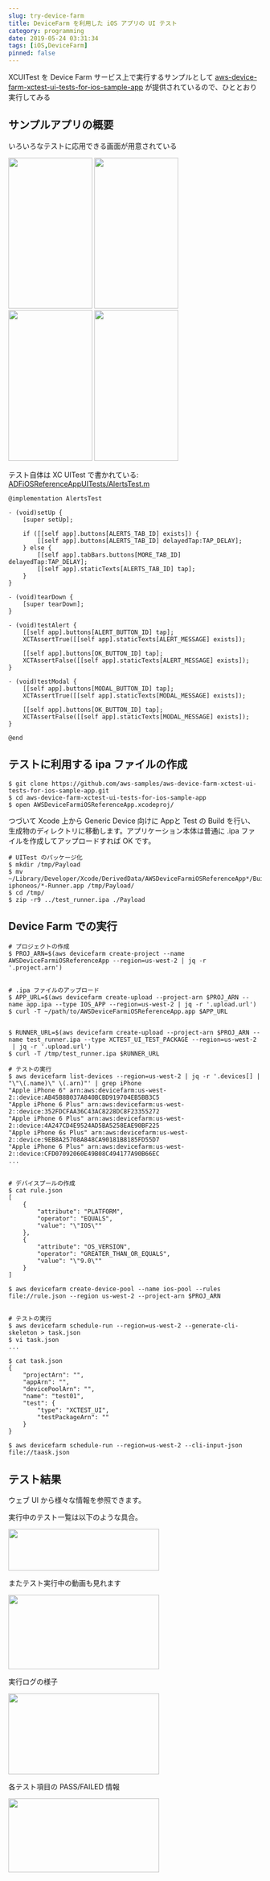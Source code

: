 ```yaml
---
slug: try-device-farm
title: DeviceFarm を利用した iOS アプリの UI テスト
category: programming
date: 2019-05-24 03:31:34
tags: [iOS,DeviceFarm]
pinned: false
---
```


XCUITest を Device Farm サービス上で実行するサンプルとして [aws-device-farm-xctest-ui-tests-for-ios-sample-app](https://github.com/aws-samples/aws-device-farm-xctest-ui-tests-for-ios-sample-app) が提供されているので、ひととおり実行してみる

## サンプルアプリの概要

いろいろなテストに応用できる画面が用意されている

<a href="https://static.53ningen.com/wp-content/uploads/2019/05/24031939/886893e296537c97f553d56e6b9262b2.png"><img src="https://static.53ningen.com/wp-content/uploads/2019/05/24031939/886893e296537c97f553d56e6b9262b2-167x300.png" alt="" width="167" height="300" class="alignnone size-medium wp-image-4827" /></a> <a href="https://static.53ningen.com/wp-content/uploads/2019/05/24031943/e8a7712e02ec725598e901b521535411.png"><img src="https://static.53ningen.com/wp-content/uploads/2019/05/24031943/e8a7712e02ec725598e901b521535411-167x300.png" alt="" width="167" height="300" class="alignnone size-medium wp-image-4828" /></a> <a href="https://static.53ningen.com/wp-content/uploads/2019/05/24031947/aa2cca665bac662d8c1317fb270e0a75.png"><img src="https://static.53ningen.com/wp-content/uploads/2019/05/24031947/aa2cca665bac662d8c1317fb270e0a75-167x300.png" alt="" width="167" height="300" class="alignnone size-medium wp-image-4829" /></a> <a href="https://static.53ningen.com/wp-content/uploads/2019/05/24031950/fc6ed5d0ba19aba83dbb25896f1c54cf.png"><img src="https://static.53ningen.com/wp-content/uploads/2019/05/24031950/fc6ed5d0ba19aba83dbb25896f1c54cf-167x300.png" alt="" width="167" height="300" class="alignnone size-medium wp-image-4830" /></a>


テスト自体は XC UITest で書かれている: [ADFiOSReferenceAppUITests/AlertsTest.m](https://github.com/aws-samples/aws-device-farm-xctest-ui-tests-for-ios-sample-app/blob/master/ADFiOSReferenceAppUITests/AlertsTest.m#L29)

```
@implementation AlertsTest

- (void)setUp {
    [super setUp];
    
    if ([[self app].buttons[ALERTS_TAB_ID] exists]) {
        [[self app].buttons[ALERTS_TAB_ID] delayedTap:TAP_DELAY];
    } else {
        [[self app].tabBars.buttons[MORE_TAB_ID] delayedTap:TAP_DELAY];
        [[self app].staticTexts[ALERTS_TAB_ID] tap];
    }
}

- (void)tearDown {
    [super tearDown];
}

- (void)testAlert {
    [[self app].buttons[ALERT_BUTTON_ID] tap];
    XCTAssertTrue([[self app].staticTexts[ALERT_MESSAGE] exists]);
    
    [[self app].buttons[OK_BUTTON_ID] tap];
    XCTAssertFalse([[self app].staticTexts[ALERT_MESSAGE] exists]);
}

- (void)testModal {
    [[self app].buttons[MODAL_BUTTON_ID] tap];
    XCTAssertTrue([[self app].staticTexts[MODAL_MESSAGE] exists]);
    
    [[self app].buttons[OK_BUTTON_ID] tap];
    XCTAssertFalse([[self app].staticTexts[MODAL_MESSAGE] exists]);
}

@end
```


## テストに利用する ipa ファイルの作成

```
$ git clone https://github.com/aws-samples/aws-device-farm-xctest-ui-tests-for-ios-sample-app.git
$ cd aws-device-farm-xctest-ui-tests-for-ios-sample-app
$ open AWSDeviceFarmiOSReferenceApp.xcodeproj/
```

つづいて Xcode 上から Generic Device 向けに Appと Test の Build を行い、生成物のディレクトリに移動します。アプリケーション本体は普通に .ipa ファイルを作成してアップロードすれば OK です。

```
# UITest のパッケージ化
$ mkdir /tmp/Payload
$ mv ~/Library/Developer/Xcode/DerivedData/AWSDeviceFarmiOSReferenceApp*/Build/Products/Debug-iphoneos/*-Runner.app /tmp/Payload/
$ cd /tmp/
$ zip -r9 ../test_runner.ipa ./Payload
```

## Device Farm での実行

```
# プロジェクトの作成
$ PROJ_ARN=$(aws devicefarm create-project --name AWSDeviceFarmiOSReferenceApp --region=us-west-2 | jq -r '.project.arn')


# .ipa ファイルのアップロード
$ APP_URL=$(aws devicefarm create-upload --project-arn $PROJ_ARN --name app.ipa --type IOS_APP --region=us-west-2 | jq -r '.upload.url')
$ curl -T ~/path/to/AWSDeviceFarmiOSReferenceApp.app $APP_URL


$ RUNNER_URL=$(aws devicefarm create-upload --project-arn $PROJ_ARN --name test_runner.ipa --type XCTEST_UI_TEST_PACKAGE --region=us-west-2 
 | jq -r '.upload.url')
$ curl -T /tmp/test_runner.ipa $RUNNER_URL

# テストの実行
$ aws devicefarm list-devices --region=us-west-2 | jq -r '.devices[] |  "\"\(.name)\" \(.arn)"' | grep iPhone
"Apple iPhone 6" arn:aws:devicefarm:us-west-2::device:AB45B8B037A840BCBD919704EB5BB3C5
"Apple iPhone 6 Plus" arn:aws:devicefarm:us-west-2::device:352FDCFAA36C43AC8228DC8F23355272
"Apple iPhone 6 Plus" arn:aws:devicefarm:us-west-2::device:4A247CD4E9524AD5BA5258EAE90BF225
"Apple iPhone 6s Plus" arn:aws:devicefarm:us-west-2::device:9EB8A25708A848CA90181B8185FD55D7
"Apple iPhone 6 Plus" arn:aws:devicefarm:us-west-2::device:CFD07092060E49B08C494177A90B66EC
...


# デバイスプールの作成
$ cat rule.json
[
    {
        "attribute": "PLATFORM",
        "operator": "EQUALS",
        "value": "\"IOS\""
    },
    {
        "attribute": "OS_VERSION",
        "operator": "GREATER_THAN_OR_EQUALS",
        "value": "\"9.0\""
    }
]

$ aws devicefarm create-device-pool --name ios-pool --rules file://rule.json --region us-west-2 --project-arn $PROJ_ARN


# テストの実行
$ aws devicefarm schedule-run --region=us-west-2 --generate-cli-skeleton > task.json
$ vi task.json
...

$ cat task.json
{
    "projectArn": "",
    "appArn": "",
    "devicePoolArn": "",
    "name": "test01",
    "test": {
        "type": "XCTEST_UI",
        "testPackageArn": ""
    }
}

$ aws devicefarm schedule-run --region=us-west-2 --cli-input-json file://taask.json
```

## テスト結果

ウェブ UI から様々な情報を参照できます。

実行中のテスト一覧は以下のような具合。

<a href="https://static.53ningen.com/wp-content/uploads/2019/05/24032713/44a2dfaef1b4acc0e399c0fb0b78bf5d.png"><img src="https://static.53ningen.com/wp-content/uploads/2019/05/24032713/44a2dfaef1b4acc0e399c0fb0b78bf5d-300x83.png" alt="" width="300" height="83" class="alignnone size-medium wp-image-4837" /></a>


またテスト実行中の動画も見れます

<a href="https://static.53ningen.com/wp-content/uploads/2019/05/24032709/f96b1c042a0d741bf5ef9144cec8dd4c.png"><img src="https://static.53ningen.com/wp-content/uploads/2019/05/24032709/f96b1c042a0d741bf5ef9144cec8dd4c-300x148.png" alt="" width="300" height="148" class="alignnone size-medium wp-image-4835" /></a>

実行ログの様子

<a href="https://static.53ningen.com/wp-content/uploads/2019/05/24032711/579e9d88e9f21b3cfddda5d9212c631b.png"><img src="https://static.53ningen.com/wp-content/uploads/2019/05/24032711/579e9d88e9f21b3cfddda5d9212c631b-300x161.png" alt="" width="300" height="161" class="alignnone size-medium wp-image-4836" /></a>

各テスト項目の PASS/FAILED 情報

<a href="https://static.53ningen.com/wp-content/uploads/2019/05/24032707/54be0196c7df5262720844873d05c281.png"><img src="https://static.53ningen.com/wp-content/uploads/2019/05/24032707/54be0196c7df5262720844873d05c281-300x147.png" alt="" width="300" height="147" class="alignnone size-medium wp-image-4834" /></a>

